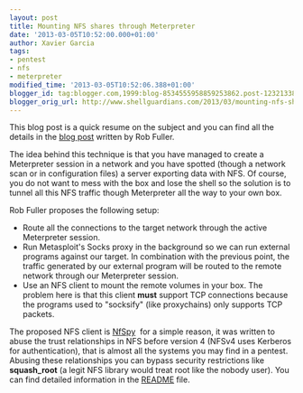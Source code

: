 ```yaml
---
layout: post
title: Mounting NFS shares through Meterpreter
date: '2013-03-05T10:52:00.000+01:00'
author: Xavier Garcia
tags:
- pentest
- nfs
- meterpreter
modified_time: '2013-03-05T10:52:06.388+01:00'
blogger_id: tag:blogger.com,1999:blog-8534555958859253862.post-1232133840877338008
blogger_orig_url: http://www.shellguardians.com/2013/03/mounting-nfs-shares-through-meterpreter.html
---
```

This blog post is a quick resume on the subject and you can find all the details in the [blog post](http://www.room362.com/blog/2013/3/4/mounting-nfs-shares-through-meterpreter-with-nfspy.html) written by Rob Fuller.

The idea behind this technique is that you have managed to create a Meterpreter session in a network and you have spotted (though a network scan or in configuration files) a server exporting data with NFS. Of course, you do not want to mess with the box and lose the shell so the solution is to tunnel all this NFS traffic though Meterpreter all the way to your own box.

Rob Fuller proposes the following setup:
* Route all the connections to the target network through the active Meterpreter session.
* Run Metasploit's Socks proxy in the background so we can run external programs against our target. In combination with the previous point, the traffic generated by our external program will be routed to the remote network through our Meterpreter session.
* Use an NFS client to mount the remote volumes in your box. The problem here is that this client **must** support TCP connections because the programs used to "socksify" (like proxychains) only supports TCP packets.

The proposed NFS client is [NfSpy](https://github.com/bonsaiviking/NfSpy)  for a simple reason, it was written to abuse the trust relationships in NFS before version 4 (NFSv4 uses Kerberos for authentication), that is almost all the systems you may find in a pentest. Abusing these relationships you can bypass security restrictions like **squash_root** (a legit NFS library would treat root like the nobody user). You can find detailed information in the [README](https://github.com/bonsaiviking/NfSpy/blob/master/README.md) file.
